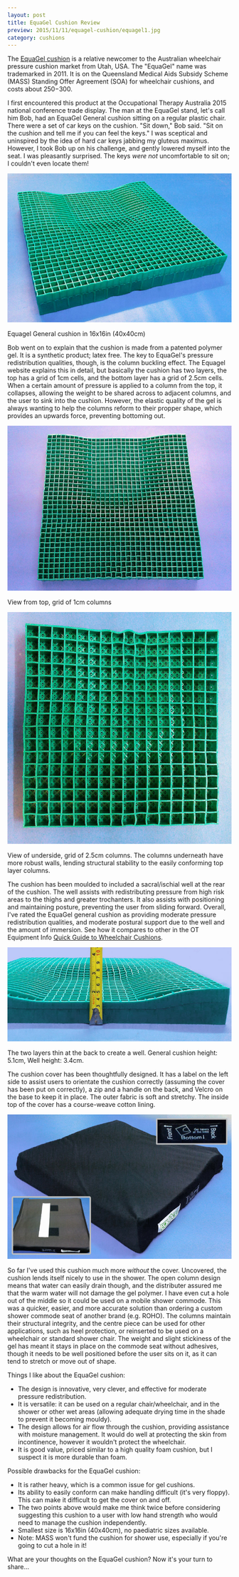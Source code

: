 ```yaml
---
layout: post
title: EquaGel Cushion Review
preview: 2015/11/11/equagel-cushion/equagel1.jpg
category: cushions
---
```


The [<u>EquaGel cushion</u>](https://equapressure.com/Cushions.html) is a relative 
newcomer to the Australian wheelchair pressure cushion 
market from Utah, USA. The "EquaGel" name was trademarked in 2011. 
It is on the Queensland Medical Aids Subsidy Scheme (MASS) Standing Offer 
Agreement (SOA) for wheelchair cushions, and costs about $250-$300. 

I first encountered this product at the Occupational Therapy Australia 2015 
national conference trade display. The man at the EquaGel stand, let's call him 
Bob, had an EquaGel General cushion sitting on a regular plastic chair. There 
were a set of car keys on the cushion. "Sit down," Bob said. "Sit on the cushion 
and tell me if you can feel the keys." I was sceptical and uninspired by the idea
of hard car keys jabbing my gluteus maximus. However, I took Bob up on his challenge,
and gently lowered myself into the seat. I was pleasantly surprised. The keys *were not* 
uncomfortable to sit on; I couldn't even locate them!

![EquaGel General Cushion from front](2015/11/11/equagel-cushion/equagel1.jpg)
<p class="caption">Equagel General cushion in 16x16in (40x40cm)</p>

Bob went on to explain that the cushion is made from a patented polymer gel. 
It is a synthetic product; latex free. The key to EquaGel's pressure redistribution
qualities, though, is the column buckling effect. The Equagel website explains
this in detail, but basically the cushion has two layers, the top has a grid of 
1cm cells, and the bottom layer has a grid of 2.5cm cells. When a 
certain amount of pressure is applied to a column from the top, it collapses, allowing
the weight to be shared across to adjacent columns, and the user to sink into the cushion. However,
the elastic quality of the gel is always wanting to help the columns reform to
their propper shape, which provides an upwards force, preventing bottoming out.

![Column grid on the top layer of the cushion](2015/11/11/equagel-cushion/equagel2.jpg)
<p class="caption">View from top, grid of 1cm columns</p>

![Column grid of the bottom layer](2015/11/11/equagel-cushion/equagel5.jpg)
<p class="caption">View of underside, grid of 2.5cm columns. The columns underneath have more 
robust walls, lending structural stability to the easily conforming top layer columns.</p>

The cushion has been moulded to included a sacral/ischial well at the rear of 
the cushion. The well assists with redistributing pressure from high risk areas 
to the thighs and greater trochanters. It also assists
with positioning and maintaining posture, preventing the user from sliding forward.
Overall, I've rated the EquaGel general cushion as providing moderate pressure redistribution 
qualities, and moderate postural support due to the well and the amount of immersion.
See how it compares to other in the OT Equipment Info [<u>Quick Guide to Wheelchair Cushions</u>](http://otequip.info/2015/08/15/wheelchair-cushion-guide.html).

![The well is 1.7cm lower than the rest of the cushion](2015/11/11/equagel-cushion/equagel3.jpg)
<p class="caption">The two layers thin at the back to create a well. General cushion height: 
5.1cm, Well height: 3.4cm.</p>

The cushion cover has been thoughtfully designed. It has a label on the left side 
to assist users to orientate the cushion correctly (assuming the cover has been 
put on correctly), a zip and a handle on the back, and Velcro on the base to keep
it in place. The outer fabric is soft and stretchy. The inside top of the cover 
has a course-weave cotton lining.

![Equagel cushion cover design features](2015/11/11/equagel-cushion/equagel4.jpg)

So far I've used this cushion much more *without* the cover. Uncovered, the 
cushion lends itself nicely to use in the shower. The open column design means that 
water can easily drain though, and the distributer assured me that the warm 
water will not damage the gel polymer. I have even cut a hole out of the middle so it 
could be used on a mobile shower commode. This was a quicker, easier, and more accurate 
solution than ordering a custom shower commode seat of another brand (e.g. ROHO). The columns maintain 
their structural integrity, and the centre piece can be used for other applications,
such as heel protection, or reinserted to be used on a wheelchair or standard
shower chair. The weight and slight stickiness of the gel has meant it stays in 
place on the commode seat without adhesives, though it needs to be well positioned
before the user sits on it, as it can tend to stretch or move out of shape.

Things I like about the EquaGel cushion: 

* The design is innovative, very clever, and effective for moderate pressure redistribution.
* It is versatile: it can be used on a regular chair/wheelchair, and in the shower or other wet areas (allowing adequate drying time in the shade to prevent it becoming mouldy).
* The design allows for air flow through the cushion, providing assistance with moisture management. It would do well at protecting the skin from incontinence, 
however it wouldn't protect the wheelchair.
* It is good value, priced similar to a high quality foam cushion, but I suspect it is more durable than foam.

Possible drawbacks for the EquaGel cushion:

* It is rather heavy, which is a common issue for gel cushions.
* Its ability to easily conform can make handling difficult (it's very floppy). This can make it difficult to get the cover on and off.
* The two points above would make me think twice before considering suggesting this cushion to a user with low hand strength who would need to manage the cushion independently.
* Smallest size is 16x16in (40x40cm), no paediatric sizes available.
* Note: MASS won't fund the cushion for shower use, especially if you're going to cut a hole in it!

What are your thoughts on the EquaGel cushion? Now it's your turn to share...


